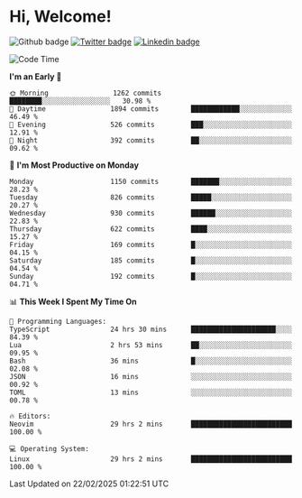   # Hi, Welcome!
  ![Github badge](https://img.shields.io/github/followers/kraken-afk.svg?style=social&label=Follow&maxAge=2592000)
  [![Twitter badge](https://img.shields.io/badge/-Twitter-00acee?style=flat-square&logo=Twitter&logoColor=white)](https://twitter.com/trshppl)
  [![Linkedin badge](https://img.shields.io/badge/LinkedIn-0077B5?style=flat-square&logo=linkedin&logoColor=white)](https://www.linkedin.com/in/noveanrer)
<!--START_SECTION:waka-->
![Code Time](http://img.shields.io/badge/Code%20Time-813%20hrs%2011%20mins-blue)

**I'm an Early 🐤** 

```text
🌞 Morning                1262 commits        ████████░░░░░░░░░░░░░░░░░   30.98 % 
🌆 Daytime                1894 commits        ████████████░░░░░░░░░░░░░   46.49 % 
🌃 Evening                526 commits         ███░░░░░░░░░░░░░░░░░░░░░░   12.91 % 
🌙 Night                  392 commits         ██░░░░░░░░░░░░░░░░░░░░░░░   09.62 % 
```
📅 **I'm Most Productive on Monday** 

```text
Monday                   1150 commits        ███████░░░░░░░░░░░░░░░░░░   28.23 % 
Tuesday                  826 commits         █████░░░░░░░░░░░░░░░░░░░░   20.27 % 
Wednesday                930 commits         ██████░░░░░░░░░░░░░░░░░░░   22.83 % 
Thursday                 622 commits         ████░░░░░░░░░░░░░░░░░░░░░   15.27 % 
Friday                   169 commits         █░░░░░░░░░░░░░░░░░░░░░░░░   04.15 % 
Saturday                 185 commits         █░░░░░░░░░░░░░░░░░░░░░░░░   04.54 % 
Sunday                   192 commits         █░░░░░░░░░░░░░░░░░░░░░░░░   04.71 % 
```


📊 **This Week I Spent My Time On** 

```text
💬 Programming Languages: 
TypeScript               24 hrs 30 mins      █████████████████████░░░░   84.39 % 
Lua                      2 hrs 53 mins       ██░░░░░░░░░░░░░░░░░░░░░░░   09.95 % 
Bash                     36 mins             █░░░░░░░░░░░░░░░░░░░░░░░░   02.08 % 
JSON                     16 mins             ░░░░░░░░░░░░░░░░░░░░░░░░░   00.92 % 
TOML                     13 mins             ░░░░░░░░░░░░░░░░░░░░░░░░░   00.78 % 

🔥 Editors: 
Neovim                   29 hrs 2 mins       █████████████████████████   100.00 % 

💻 Operating System: 
Linux                    29 hrs 2 mins       █████████████████████████   100.00 % 
```


 Last Updated on 22/02/2025 01:22:51 UTC
<!--END_SECTION:waka-->